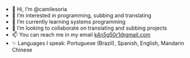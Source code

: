 - 👋 Hi, I’m @camilesoria
- 👀 I’m interested in programming, subbing and translating
- 🌱 I’m currently learning systems programming
- 💞️ I’m looking to collaborate on translating and subbing projects
- 📫 You can reach me in my email k4n5g50r1@gmail.com
- ✨ Languages I speak: Portuguese (Brazil), Spanish, English, Mandarin Chinese
<!---
camilesoria/camilesoria is a ✨ special ✨ repository because its `README.md` (this file) appears on your GitHub profile.
You can click the Preview link to take a look at your changes.
--->
